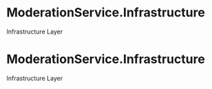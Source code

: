 # ModerationService.Infrastructure
Infrastructure Layer
# ModerationService.Infrastructure
Infrastructure Layer
